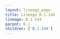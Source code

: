 ```yaml
---
layout: lineage_page
title: Lineage B.1.144
lineage: B.1.144
parent: B.1
children: ['B.1.144']
---
```

